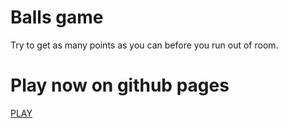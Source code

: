 # Balls game

Try to get as many points as you can before you run out of room.

# Play now on github pages

[PLAY](https://mkepka16.github.io/balls/)
